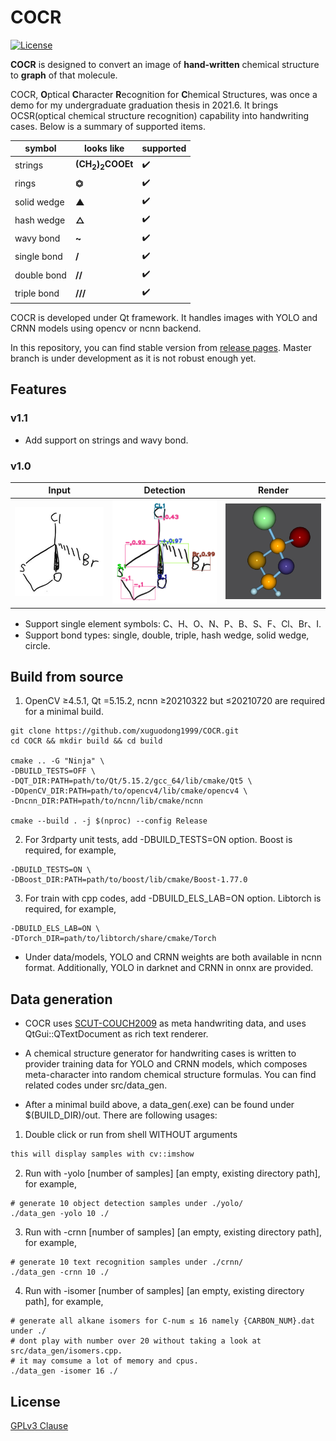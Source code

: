 # COCR

[![License](https://img.shields.io/badge/License-GPLv3-blue.svg)](./LICENSE.md)

**COCR** is designed to convert an image of **hand-written** chemical structure to **graph** of that molecule.

COCR, **O**ptical **C**haracter **R**ecognition for **C**hemical Structures, was once a demo for my undergraduate
graduation thesis in 2021.6. It brings OCSR(optical chemical structure recognition) capability into handwriting cases.
Below is a summary of supported items.

|symbol|looks like|supported|
|---|---|---|
|strings|**(CH<sub>2</sub>)<sub>2</sub>COOEt**|✔️|
|rings|**⏣**|✔️|
|solid wedge|**▲**|✔️|
|hash wedge|**△**|✔️|
|wavy bond|**~**|✔️|
|single bond|**/**|✔️|
|double bond|**//**|✔️|
|triple bond|**///**|✔️|

COCR is developed under Qt framework. It handles images with YOLO and CRNN models using opencv or ncnn backend.

In this repository, you can find stable version from [release pages](https://github.com/xuguodong1999/COCR/tags). Master
branch is under development as it is not robust enough yet.

## Features

### v1.1

* Add support on strings and wavy bond.

### v1.0

|Input|Detection|Render|
|---|---|---|
|![png](./assets/img/origin.png)|![png](./assets/img/soso17.png)|![png](./assets/img/stick-and-ball.png)|

* Support single element symbols: C、H、O、N、P、B、S、F、Cl、Br、I.
* Support bond types: single, double, triple, hash wedge, solid wedge, circle.

## Build from source

1. OpenCV ≥4.5.1, Qt =5.15.2, ncnn ≥20210322 but ≤20210720 are required for a minimal build.

```shell
git clone https://github.com/xuguodong1999/COCR.git
cd COCR && mkdir build && cd build

cmake .. -G "Ninja" \
-DBUILD_TESTS=OFF \
-DQT_DIR:PATH=path/to/Qt/5.15.2/gcc_64/lib/cmake/Qt5 \
-DOpenCV_DIR:PATH=path/to/opencv4/lib/cmake/opencv4 \
-Dncnn_DIR:PATH=path/to/ncnn/lib/cmake/ncnn

cmake --build . -j $(nproc) --config Release
```

2. For 3rdparty unit tests, add -DBUILD_TESTS=ON option. Boost is required, for example,

```shell
-DBUILD_TESTS=ON \
-DBoost_DIR:PATH=path/to/boost/lib/cmake/Boost-1.77.0
```

3. For train with cpp codes, add -DBUILD_ELS_LAB=ON option. Libtorch is required, for example,

```shell
-DBUILD_ELS_LAB=ON \
-DTorch_DIR=path/to/libtorch/share/cmake/Torch
```

* Under data/models, YOLO and CRNN weights are both available in ncnn format. Additionally, YOLO in darknet and CRNN in
onnx are provided.

## Data generation

* COCR uses [SCUT-COUCH2009](https://www.hcii-lab.net/data/scutcouch/CN/couch.html) as meta handwriting data, and uses
QtGui::QTextDocument as rich text renderer.

* A chemical structure generator for handwriting cases is written to provider training data for YOLO and CRNN models,
which composes meta-character into random chemical structure formulas. You can find related codes under src/data_gen.

* After a minimal build above, a data_gen(.exe) can be found under $(BUILD_DIR)/out. There are following usages:

1. Double click or run from shell WITHOUT arguments

```txt
this will display samples with cv::imshow
```

2. Run with -yolo [number of samples] [an empty, existing directory path], for example,

```shell
# generate 10 object detection samples under ./yolo/
./data_gen -yolo 10 ./
```

3. Run with -crnn [number of samples] [an empty, existing directory path], for example,

```shell
# generate 10 text recognition samples under ./crnn/
./data_gen -crnn 10 ./
```

4. Run with -isomer [number of samples] [an empty, existing directory path], for example,

```shell
# generate all alkane isomers for C-num ≤ 16 namely {CARBON_NUM}.dat under ./
# dont play with number over 20 without taking a look at src/data_gen/isomers.cpp.
# it may comsume a lot of memory and cpus.
./data_gen -isomer 16 ./
```

## License

[GPLv3 Clause](./LICENSE.md)
